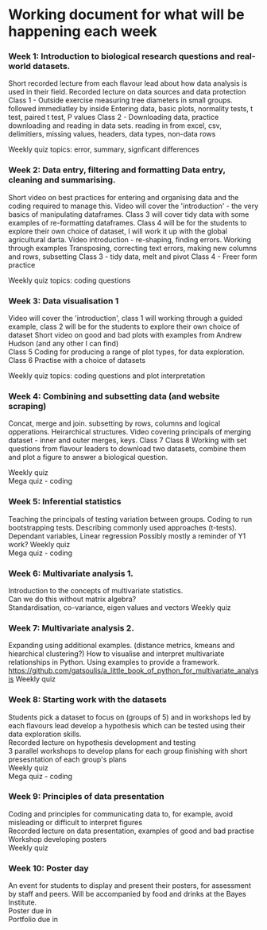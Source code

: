 # Working document for what will be happening each week  


### Week 1: Introduction to biological research questions and real-world datasets.  
Short recorded lecture from each flavour lead about how data analysis is used in their field.
Recorded lecture on data sources and data protection
Class 1 - Outside exercise measuring tree diameters in small groups.  followed immediatley by inside 
    Entering data, basic plots, normality tests, t test, paired t test, P values
Class 2 - Downloading data, practice downloading and reading in data sets.
    reading in from excel, csv, delimitiers, missing values, headers, data types, non-data rows

Weekly quiz  topics: error, summary, signficant differences 

### Week 2: Data entry, filtering and formatting Data entry, cleaning and summarising.  
Short video on best practices for entering and organising data and the coding required to manage this.
Video will cover the 'introduction' - the very basics of manipulating dataframes. Class 3 will cover tidy data with some examples of re-formatting dataframes. Class 4 will be for the students to explore their own choice of dataset, I will work it up with the global agricultural darta.
Video introduction - re-shaping, finding errors.  Working through examples
    Transposing, correcting text errors, making new columns and rows, subsetting
Class 3 - tidy data, melt and pivot
Class 4 - Freer form practice

Weekly quiz topics: coding questions

### Week 3: Data visualisation 1  
Video will cover the 'introduction', class 1 will working through a guided example, class 2 will be for the students to explore their own choice of dataset
Short video on good and bad plots with examples from Andrew Hudson (and any other I can find)  
Class 5 Coding for producing a range of plot types, for data exploration.
Class 6 Practise with a choice of datasets

Weekly quiz topics: coding questions and plot interpretation

### Week 4: Combining and subsetting data (and website scraping)
Concat, merge and join.  subsetting by rows, columns and logical opperations.  Heirarchical structures.
Video covering principals of merging dataset - inner and outer merges, keys.
Class 7 
Class 8 Working with set questions from flavour leaders to download two datasets, combine them and plot a figure to answer a biological question.

Weekly quiz  
Mega quiz - coding  

### Week 5: Inferential statistics   
Teaching the principals of testing variation between groups.  Coding to run bootstrapping tests. Describing commonly used approaches (t-tests).  Dependant variables, Linear regression
Possibly mostly a reminder of Y1 work?
Weekly quiz  
Mega quiz - coding  

### Week 6: Multivariate analysis 1.  
Introduction to the concepts of multivariate statistics.  
Can we do this without matrix algebra?  
Standardisation, co-variance, eigen values and vectors
Weekly quiz  

### Week 7: Multivariate analysis 2.  
Expanding using additional examples.  (distance metrics, kmeans and hiearchical clustering?)
How to visualise and interpret multivariate relationships in Python.  Using examples to provide a framework.  
https://github.com/gatsoulis/a_little_book_of_python_for_multivariate_analysis
Weekly quiz  

### Week 8: Starting work with the datasets  
Students pick a dataset to focus on (groups of 5) and in workshops led by each flavours lead develop a hypothesis which can be tested using their data exploration skills.  
Recorded lecture on hypothesis development and testing  
3 parallel workshops to develop plans for each group finishing with short presesntation  of each group's plans  
Weekly quiz  
Mega quiz - coding  

### Week 9: Principles of data presentation  
Coding and principles for communicating data to, for example, avoid misleading or difficult to interpret figures  
Recorded lecture on data presentation, examples of good and bad practise
Workshop developing posters  
Weekly quiz  

### Week 10: Poster day  
An event for students to display and present their posters, for assessment by staff and peers.  Will be accompanied by food and drinks at the Bayes Institute.  
Poster due in  
Portfolio due in  
